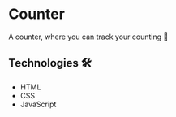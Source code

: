 # Counter
A counter, where you can track your counting 🔢

## Technologies 🛠️
* HTML
* CSS
* JavaScript
